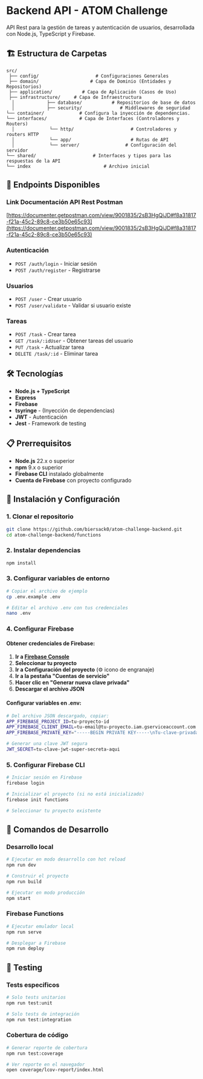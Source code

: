 # Backend API - ATOM Challenge
API Rest para la gestión de tareas y autenticación de usuarios, desarrollada con Node.js, TypeScript y Firebase.

## 🏗️ Estructura de Carpetas

```
src/
 ├── config/                     # Configuraciones Generales
 ├── domain/                   # Capa de Dominio (Entidades y Repositorios)
 ├── application/           # Capa de Aplicación (Casos de Uso)
 ├── infrastructure/     # Capa de Infraestructura
  │            ├── database/           # Repositorios de base de datos
  │            ├── security/              # Middlewares de seguridad
└── container/             # Configura la inyección de dependencias.
└── interfaces/            # Capa de Interfaces (Controladores y Routers)
  │             └── http/                     # Controladores y routers HTTP
  │             └── app/                      # Rutas de API
  │             └── server/                 # Configuración del servidor
└── shared/                     # Interfaces y tipos para las respuestas de la API
└── index                           # Archivo inicial
```

## 🚀 Endpoints Disponibles

### Link Documentación API Rest Postman
[https://documenter.getpostman.com/view/9001835/2sB3HgQiJD#f8a31817-f21a-45c2-89c8-ce3b50e65c93](https://documenter.getpostman.com/view/9001835/2sB3HgQiJD#f8a31817-f21a-45c2-89c8-ce3b50e65c93)

### Autenticación
- `POST /auth/login` - Iniciar sesión
- `POST /auth/register` - Registrarse

### Usuarios
- `POST /user` - Crear usuario
- `POST /user/validate` - Validar si usuario existe

### Tareas
- `POST /task` - Crear tarea
- `GET /task/:idUser` - Obtener tareas del usuario
- `PUT /task` - Actualizar tarea
- `DELETE /task/:id` - Eliminar tarea

## 🛠️ Tecnologías

- **Node.js + TypeScript**
- **Express**
- **Firebase**
- **tsyringe** - (Inyección de dependencias)
- **JWT** - Autenticación
- **Jest** - Framework de testing

## 📋 Prerrequisitos

- **Node.js** 22.x o superior
- **npm** 9.x o superior
- **Firebase CLI** instalado globalmente
- **Cuenta de Firebase** con proyecto configurado

## 🔧 Instalación y Configuración

### 1. Clonar el repositorio
```bash
git clone https://github.com/biersack0/atom-challenge-backend.git
cd atom-challenge-backend/functions
```

### 2. Instalar dependencias
```bash
npm install
```

### 3. Configurar variables de entorno
```bash
# Copiar el archivo de ejemplo
cp .env.example .env

# Editar el archivo .env con tus credenciales
nano .env
```

### 4. Configurar Firebase

#### Obtener credenciales de Firebase:

1. **Ir a [Firebase Console](https://console.firebase.google.com/)**
2. **Seleccionar tu proyecto**
3. **Ir a Configuración del proyecto** (⚙️ icono de engranaje)
4. **Ir a la pestaña "Cuentas de servicio"**
5. **Hacer clic en "Generar nueva clave privada"**
6. **Descargar el archivo JSON**

#### Configurar variables en .env:
```bash
# Del archivo JSON descargado, copiar:
APP_FIREBASE_PROJECT_ID=tu-proyecto-id
APP_FIREBASE_CLIENT_EMAIL=tu-email@tu-proyecto.iam.gserviceaccount.com
APP_FIREBASE_PRIVATE_KEY="-----BEGIN PRIVATE KEY-----\nTu-clave-privada-aqui\n-----END PRIVATE KEY-----"

# Generar una clave JWT segura
JWT_SECRET=tu-clave-jwt-super-secreta-aqui
```

### 5. Configurar Firebase CLI
```bash
# Iniciar sesión en Firebase
firebase login

# Inicializar el proyecto (si no está inicializado)
firebase init functions

# Seleccionar tu proyecto existente
```

## 🚀 Comandos de Desarrollo

### Desarrollo local
```bash
# Ejecutar en modo desarrollo con hot reload
npm run dev

# Construir el proyecto
npm run build

# Ejecutar en modo producción
npm start
```

### Firebase Functions
```bash
# Ejecutar emulador local
npm run serve

# Desplegar a Firebase
npm run deploy
```

## 🧪 Testing

### Tests específicos
```bash
# Solo tests unitarios
npm run test:unit

# Solo tests de integración
npm run test:integration
```

### Cobertura de código
```bash
# Generar reporte de cobertura
npm run test:coverage

# Ver reporte en el navegador
open coverage/lcov-report/index.html
```